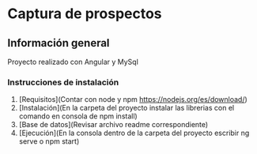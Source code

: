 # Captura de prospectos 

## Información general

Proyecto realizado con Angular y MySql 
 
### Instrucciones de instalación

1. [Requisitos](Contar con node y npm https://nodejs.org/es/download/)
2. [Instalación](En la carpeta del proyecto instalar las librerias con el comando en consola de npm install)
3. [Base de datos](Revisar archivo readme correspondiente)
4. [Ejecución](En la consola dentro de la carpeta del proyecto escribir ng serve o npm start)



